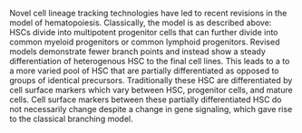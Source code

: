 Novel cell lineage tracking technologies have led to recent revisions in the model of hematopoiesis. Classically, the model is as described above: HSCs divide into multipotent progenitor cells that can further divide into common myeloid progenitors or common lymphoid progenitors. Revised models demonstrate fewer branch points and instead show a steady differentiation of heterogenous HSC to the final cell lines. This leads to a to a more varied pool of HSC that are partially differentiated as opposed to groups of identical precursors. Traditionally these HSC are differentiated by cell surface markers which vary between HSC, progenitor cells, and mature cells. Cell surface markers between these partially differentiated HSC do not necessarily change despite a change in gene signaling, which gave rise to the classical branching model.